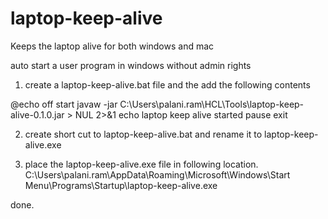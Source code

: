 # laptop-keep-alive
Keeps the laptop alive for both windows and mac


auto start a user program in windows without admin rights

1. create a laptop-keep-alive.bat file and the add the following contents

@echo off
start javaw -jar C:\Users\palani.ram\HCL\Tools\laptop-keep-alive-0.1.0.jar > NUL 2>&1
echo laptop keep alive started
pause
exit

2. create short cut to laptop-keep-alive.bat and rename it to laptop-keep-alive.exe

3. place the laptop-keep-alive.exe file in following location.
C:\Users\palani.ram\AppData\Roaming\Microsoft\Windows\Start Menu\Programs\Startup\laptop-keep-alive.exe
   
done.
